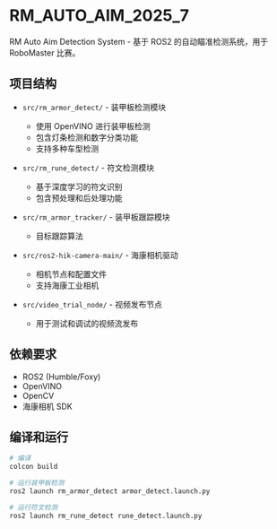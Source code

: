 # RM_AUTO_AIM_2025_7

RM Auto Aim Detection System - 基于 ROS2 的自动瞄准检测系统，用于 RoboMaster 比赛。

## 项目结构

- `src/rm_armor_detect/` - 装甲板检测模块

  - 使用 OpenVINO 进行装甲板检测
  - 包含灯条检测和数字分类功能
  - 支持多种车型检测

- `src/rm_rune_detect/` - 符文检测模块

  - 基于深度学习的符文识别
  - 包含预处理和后处理功能

- `src/rm_armor_tracker/` - 装甲板跟踪模块

  - 目标跟踪算法

- `src/ros2-hik-camera-main/` - 海康相机驱动

  - 相机节点和配置文件
  - 支持海康工业相机

- `src/video_trial_node/` - 视频发布节点
  - 用于测试和调试的视频流发布

## 依赖要求

- ROS2 (Humble/Foxy)
- OpenVINO
- OpenCV
- 海康相机 SDK

## 编译和运行

```bash
# 编译
colcon build

# 运行装甲板检测
ros2 launch rm_armor_detect armor_detect.launch.py

# 运行符文检测
ros2 launch rm_rune_detect rune_detect.launch.py
```
